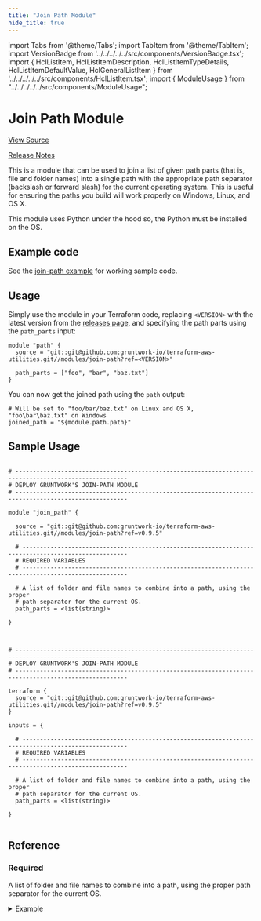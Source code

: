 ```yaml
---
title: "Join Path Module"
hide_title: true
---
```


import Tabs from '@theme/Tabs';
import TabItem from '@theme/TabItem';
import VersionBadge from '../../../../../src/components/VersionBadge.tsx';
import { HclListItem, HclListItemDescription, HclListItemTypeDetails, HclListItemDefaultValue, HclGeneralListItem } from '../../../../../src/components/HclListItem.tsx';
import { ModuleUsage } from "../../../../../src/components/ModuleUsage";

<VersionBadge repoTitle="Terraform Utility Modules" version="0.9.5" lastModifiedVersion="0.9.5"/>

# Join Path Module

<a href="https://github.com/gruntwork-io/terraform-aws-utilities/tree/v0.9.5/modules/join-path" className="link-button" title="View the source code for this module in GitHub.">View Source</a>

<a href="https://github.com/gruntwork-io/terraform-aws-utilities/releases/tag/v0.9.5" className="link-button" title="Release notes for only versions which impacted this module.">Release Notes</a>

This is a module that can be used to join a list of given path parts (that is, file and folder names) into a single
path with the appropriate path separator (backslash or forward slash) for the current operating system. This is useful
for ensuring the paths you build will work properly on Windows, Linux, and OS X.

This module uses Python under the hood so, the Python must be installed on the OS.

## Example code

See the [join-path example](https://github.com/gruntwork-io/terraform-aws-utilities/tree/v0.9.5/examples/join-path) for working sample code.

## Usage

Simply use the module in your Terraform code, replacing `<VERSION>` with the latest version from the [releases
page](https://github.com/gruntwork-io/terraform-aws-utilities/releases), and specifying the path parts using the
`path_parts` input:

```hcl
module "path" {
  source = "git::git@github.com:gruntwork-io/terraform-aws-utilities.git//modules/join-path?ref=<VERSION>"
  
  path_parts = ["foo", "bar", "baz.txt"]
}
```

You can now get the joined path using the `path` output:

```hcl
# Will be set to "foo/bar/baz.txt" on Linux and OS X, "foo\bar\baz.txt" on Windows
joined_path = "${module.path.path}" 
```

## Sample Usage

<Tabs>
<TabItem value="terraform" label="Terraform" default>

```hcl title="main.tf"

# ------------------------------------------------------------------------------------------------------
# DEPLOY GRUNTWORK'S JOIN-PATH MODULE
# ------------------------------------------------------------------------------------------------------

module "join_path" {

  source = "git::git@github.com:gruntwork-io/terraform-aws-utilities.git//modules/join-path?ref=v0.9.5"

  # ----------------------------------------------------------------------------------------------------
  # REQUIRED VARIABLES
  # ----------------------------------------------------------------------------------------------------

  # A list of folder and file names to combine into a path, using the proper
  # path separator for the current OS.
  path_parts = <list(string)>

}


```

</TabItem>
<TabItem value="terragrunt" label="Terragrunt" default>

```hcl title="terragrunt.hcl"

# ------------------------------------------------------------------------------------------------------
# DEPLOY GRUNTWORK'S JOIN-PATH MODULE
# ------------------------------------------------------------------------------------------------------

terraform {
  source = "git::git@github.com:gruntwork-io/terraform-aws-utilities.git//modules/join-path?ref=v0.9.5"
}

inputs = {

  # ----------------------------------------------------------------------------------------------------
  # REQUIRED VARIABLES
  # ----------------------------------------------------------------------------------------------------

  # A list of folder and file names to combine into a path, using the proper
  # path separator for the current OS.
  path_parts = <list(string)>

}


```

</TabItem>
</Tabs>




## Reference

<Tabs>
<TabItem value="inputs" label="Inputs" default>

### Required

<HclListItem name="path_parts" requirement="required" type="list(string)">
<HclListItemDescription>

A list of folder and file names to combine into a path, using the proper path separator for the current OS.

</HclListItemDescription>
<HclGeneralListItem title="Examples">
<details>
  <summary>Example</summary>


```hcl
   path_parts = ["foo", "bar", "baz.txt"] => outputs "foo/bar/baz.txt" on Linux

```
</details>

</HclGeneralListItem>
</HclListItem>

</TabItem>
<TabItem value="outputs" label="Outputs">

<HclListItem name="path">
</HclListItem>

</TabItem>
</Tabs>


<!-- ##DOCS-SOURCER-START
{
  "originalSources": [
    "https://github.com/gruntwork-io/terraform-aws-utilities/tree/v0.9.5/modules/join-path/readme.md",
    "https://github.com/gruntwork-io/terraform-aws-utilities/tree/v0.9.5/modules/join-path/variables.tf",
    "https://github.com/gruntwork-io/terraform-aws-utilities/tree/v0.9.5/modules/join-path/outputs.tf"
  ],
  "sourcePlugin": "module-catalog-api",
  "hash": "7fde2bef727954fea2a09a1661295ff8"
}
##DOCS-SOURCER-END -->
